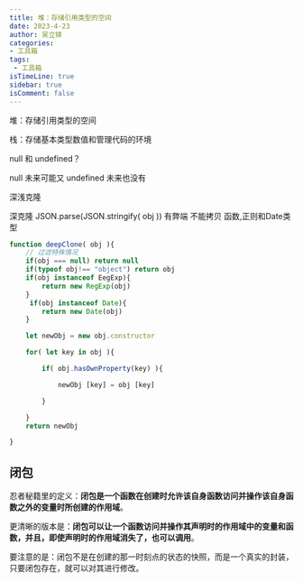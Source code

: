```yaml
---
title: 堆：存储引用类型的空间
date: 2023-4-23
author: 吴立铎
categories:
- 工具箱
tags:
 - 工具箱
isTimeLine: true
sidebar: true
isComment: false
---
```



堆：存储引用类型的空间

栈：存储基本类型数值和管理代码的环境

null 和 undefined？

null 未来可能又  undefined 未来也没有

深浅克隆

深克隆 JSON.parse(JSON.stringify( obj ))   有弊端 不能拷贝 函数,正则和Date类型

```js
function deepClone( obj ){
    // 过滤特殊情况
    if(obj === null) return null
    if(typeof obj!== "object") return obj
    if(obj instanceof EegExp){
        return new RegExp(obj)
    }
     if(obj instanceof Date){
        return new Date(obj)
    }

	let newObj = new obj.constructor

	for( let key in obj ){

		if( obj.hasOwnProperty(key) ){

			newObj [key] = obj [key]

		}

	}
    return newObj

}
```

## 闭包

忍者秘籍里的定义：**闭包是一个函数在创建时允许该自身函数访问并操作该自身函数之外的变量时所创建的作用域**。

更清晰的版本是：**闭包可以让一个函数访问并操作其声明时的作用域中的变量和函数，并且，即使声明时的作用域消失了，也可以调用**。

要注意的是：闭包不是在创建的那一时刻点的状态的快照，而是一个真实的封装，只要闭包存在，就可以对其进行修改。